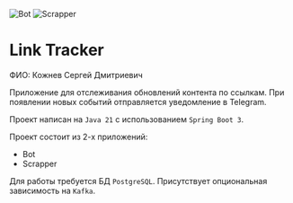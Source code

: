 ![Bot](https://github.com/D-Muscipula/tinkoff-java-backend-link-tracker-project/actions/workflows/bot.yml/badge.svg)
![Scrapper](https://github.com/D-Muscipula/tinkoff-java-backend-link-tracker-project/actions/workflows/scrapper.yml/badge.svg)

# Link Tracker

ФИО: Кожнев Сергей Дмитриевич

Приложение для отслеживания обновлений контента по ссылкам.
При появлении новых событий отправляется уведомление в Telegram.

Проект написан на `Java 21` с использованием `Spring Boot 3`.

Проект состоит из 2-х приложений:
* Bot
* Scrapper

Для работы требуется БД `PostgreSQL`. Присутствует опциональная зависимость на `Kafka`.
